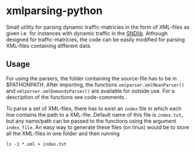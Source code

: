 # xmlparsing-python
Small utility for parsing dynamic traffic-matricies in the form of XML-files as given i.e. for instances with dynamic traffic in the [SNDlib](http://sndlib.zib.de/home.action). Although designed for traffic-matricies, the code can be easily modified for parsing XML-files containing different data.

## Usage
For using the parsers, the folder containing the source-file has to be in $PATHONPATH. After importing, the functions `xmlparser.xmlMeanParser()` and `xmlparser.xmlDemandsParser()` are available for outside use. For a description of the functions see code-comments .

To parse a set of XML-files, there has to exist an `index` file in which each line contains the path to a XML-file. Default name of this file is `index.txt`, but any name/path can be passed to the functions using the argument `index_file`. An easy way to generate these files (on linux) would be to store all the XML-files in one folder and then running
```
ls -1 *.xml > index.txt
```

